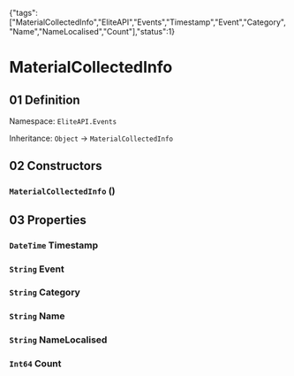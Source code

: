 {"tags":["MaterialCollectedInfo","EliteAPI","Events","Timestamp","Event","Category","Name","NameLocalised","Count"],"status":1}

# MaterialCollectedInfo

## 01 Definition

Namespace: `EliteAPI.Events`

Inheritance: `Object` → `MaterialCollectedInfo`

## 02 Constructors

### `MaterialCollectedInfo` ()

## 03 Properties

### `DateTime` Timestamp

### `String` Event

### `String` Category

### `String` Name

### `String` NameLocalised

### `Int64` Count

